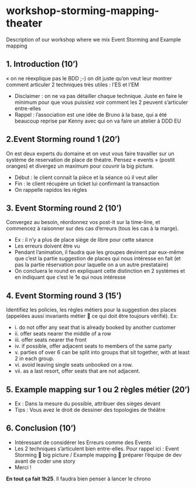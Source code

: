 # workshop-storming-mapping-theater
Description of our workshop where we mix Event Storming and Example mapping


## 1. Introduction (10’)
  « on ne réexplique pas le BDD ;-) on dit juste qu’on veut leur montrer comment articuler 2 techniques très utiles : l’ES et l’EM
  
 - Disclaimer : on ne va pas détailler chaque technique. Juste en faire le minimum pour que vous puissiez voir comment les 2 peuvent s’articuler entre-elles
 - Rappel : l’association est une idée de Bruno à la base, qui a été beaucoup reprise par Kenny avec qui on va faire un atelier à DDD EU

## 2.Event Storming round 1 (20’)
On est deux experts du domaine et on veut vous faire travailler sur un système de reservation de place de théatre. Pensez « events » (postit oranges) et divergez un maximum pour couvrir la big picture. 
 - Début : le client connait la pièce et la séance où il veut aller
 - Fin : le client récupère un ticket lui confirmant la transaction
 - On rappelle rapidos les règles 

## 3. Event Storming round 2 (10’)
Convergez au besoin, réordonnez vos post-it sur la time-line, et commencez à raisonner sur des cas d’erreurs (tous les cas à la marge). 
 - Ex : il n’y a plus de place siège de libre pour cette séance
 - Les erreurs doivent être vu 
 - Pendant l’animation, il faudra que les groupes devinent par eux-même que c’est la partie suggestion de places qui nous intéresse en fait (et pas la partie réservation pour laquelle on a un autre prestataire)
 - On concluera le round en expliquant cette distinction en 2 systèmes et en indiquant que c’est le 1e qui nous intéresse

## 4. Event Storming round 3 (15’)
Identifiez les policies, les règles métiers pour la suggestion des places (appelées aussi invariants métier  ce qui doit être toujours vérifié). Ex: 
  - i.	do not offer any seat that is already booked by another customer
  - ii.	offer seats nearer the middle of a row
  - iii.	offer seats nearer the front
  - iv.	if possible, offer adjacent seats to members of the same party
  - v.	parties of over 6 can be split into groups that sit together, with at least 2 in each group.
  - vi.	avoid leaving single seats unbooked on a row.
  - vii.	as a last resort, offer seats that are not adjacent.

## 5. Example mapping sur 1 ou 2 règles métier (20’)
 - Ex : Dans la mesure du possible, attribuer des sièges devant
 - Tips : Vous avez le droit de dessiner des topologies de théâtre

## 6. Conclusion (10’)
 - Intéressant de considérer les Erreurs comme des Events
 - Les 2 techniques s’articulent bien entre-elles. Pour rappel ici : Event Storming  big picture  / Example mapping  préparer l’équipe de dev avant de coder une story
  - Merci !

__En tout ça fait 1h25__. Il faudra bien penser à lancer le chrono

